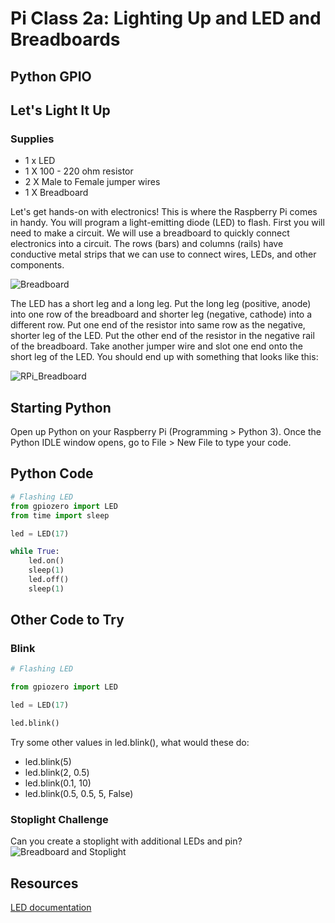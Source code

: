 # Pi Class 2a: Lighting Up and LED and Breadboards
## Python GPIO

## Let's Light It Up
### Supplies
- 1 x LED
- 1 X 100 - 220 ohm resistor
- 2 X Male to Female jumper wires
- 1 X Breadboard

Let's get hands-on with electronics! This is where the Raspberry Pi comes in handy. You will program a light-emitting diode (LED) to flash. First you will need to make a circuit.
We will use a breadboard to quickly connect electronics into a circuit. The rows (bars) and columns (rails) have conductive metal strips that we can use to connect wires, LEDs, and other components.

![Breadboard](https://image.ibb.co/bKpFpb/68747470733a2f2f696d6167652e6962622e636f2f6965706a53772f53637265656e5f53686f745f323031375f31325f30375f61745f31305f30315f30375f414d2e706e67.png)

The LED has a short leg and a long leg. Put the long leg (positive, anode) into one row of the breadboard and shorter leg (negative, cathode) into a different row. Put one end of the resistor into same row as the negative, shorter leg of the LED. Put the other end of the resistor in the negative rail of the breadboard. Take another jumper wire and slot one end onto the short leg of the LED. You should end up with something that looks like this:

![RPi_Breadboard](https://image.ibb.co/dhBW7w/RPi_LED_bb2.png)

## Starting Python 
Open up Python on your Raspberry Pi (Programming > Python 3). Once the Python IDLE window opens, go to File > New File to type your code.

## Python Code

```python
# Flashing LED
from gpiozero import LED
from time import sleep

led = LED(17)

while True:
	led.on()
	sleep(1)
	led.off()
	sleep(1)


```
## Other Code to Try
### Blink

```python
# Flashing LED

from gpiozero import LED

led = LED(17)

led.blink()
```
Try some other values in led.blink(), what would these do:
- led.blink(5)
- led.blink(2, 0.5)
- led.blink(0.1, 10)
- led.blink(0.5, 0.5, 5, False)

### Stoplight Challenge
Can you create a stoplight with additional LEDs and pin?
![Breadboard and Stoplight](https://image.ibb.co/kvKReb/Screen_Shot_2017_12_11_at_11_00_28_AM.png)


## Resources
[LED documentation](https://gpiozero.readthedocs.io)
